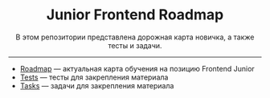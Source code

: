<div align="center">

# Junior Frontend Roadmap

В этом репозитории представлена дорожная карта новичка, а также тесты и задачи.

</div>

---

* [Roadmap](./roadmap/README.md) — актуальная карта обучения на позицию Frontend Junior
* [Tests](./tests/README.md) — тесты для закрепления материала
* [Tasks](./tasks/README.md) — задачи для закрепления материала
